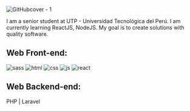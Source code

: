 ![GitHubcover - 1](https://user-images.githubusercontent.com/98963115/198837016-fd573407-5e4a-4323-ab4b-2309ba3c7d5d.png)

I am a senior student at UTP - Universidad Tecnológica del Perú. I am currently learning ReactJS, NodeJS. My goal is to create solutions with quality software.
## Web Front-end:
![sass](https://user-images.githubusercontent.com/98963115/179412874-fb247ff0-b80c-4b21-bf76-de2f390a8144.svg)
![html](https://user-images.githubusercontent.com/98963115/179412885-e29bf3d4-00b3-4d13-a5af-7f39138925b6.svg)
![css](https://user-images.githubusercontent.com/98963115/179412883-d42cd602-2feb-4899-b492-081022e2d1ae.svg)
![js](https://user-images.githubusercontent.com/98963115/179412881-61d915cd-a0b6-44ee-aeef-c5ea83754830.svg)
![react](https://user-images.githubusercontent.com/98963115/179412878-baee6d45-e376-4052-a1e3-bfb06efa4563.svg)

## Web Backend-end:
PHP | Laravel
